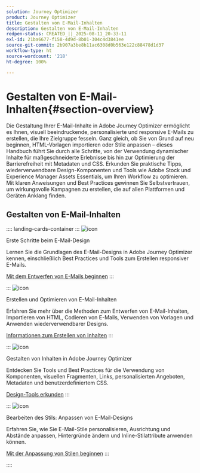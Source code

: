 ```yaml
---
solution: Journey Optimizer
product: Journey Optimizer
title: Gestalten von E-Mail-Inhalten
description: Gestalten von E-Mail-Inhalten
redpen-status: CREATED_||_2025-08-11_20-33-11
exl-id: 21ba6677-f158-4d9d-8b01-304c4d3841ee
source-git-commit: 2b907a3be8b11ac6308d0b563e122c88478d1d37
workflow-type: ht
source-wordcount: '218'
ht-degree: 100%

---
```


# Gestalten von E-Mail-Inhalten{#section-overview}

Die Gestaltung Ihrer E-Mail-Inhalte in Adobe Journey Optimizer ermöglicht es Ihnen, visuell beeindruckende, personalisierte und responsive E-Mails zu erstellen, die Ihre Zielgruppe fesseln. Ganz gleich, ob Sie von Grund auf neu beginnen, HTML-Vorlagen importieren oder Stile anpassen – dieses Handbuch führt Sie durch alle Schritte, von der Verwendung dynamischer Inhalte für maßgeschneiderte Erlebnisse bis hin zur Optimierung der Barrierefreiheit mit Metadaten und CSS. Erkunden Sie praktische Tipps, wiederverwendbare Design-Komponenten und Tools wie Adobe Stock und Experience Manager Assets Essentials, um Ihren Workflow zu optimieren. Mit klaren Anweisungen und Best Practices gewinnen Sie Selbstvertrauen, um wirkungsvolle Kampagnen zu erstellen, die auf allen Plattformen und Geräten Anklang finden.

## Gestalten von E-Mail-Inhalten

:::: landing-cards-container
:::
![icon](https://cdn.experienceleague.adobe.com/icons/circle-play.svg)

Erste Schritte beim E-Mail-Design

Lernen Sie die Grundlagen des E-Mail-Designs in Adobe Journey Optimizer kennen, einschließlich Best Practices und Tools zum Erstellen responsiver E-Mails.

[Mit dem Entwerfen von E-Mails beginnen](../using/email/get-started-email-design.md)
:::

:::
![icon](https://cdn.experienceleague.adobe.com/icons/list-check.svg)

Erstellen und Optimieren von E-Mail-Inhalten

Erfahren Sie mehr über die Methoden zum Entwerfen von E-Mail-Inhalten, Importieren von HTML, Codieren von E-Mails, Verwenden von Vorlagen und Anwenden wiederverwendbarer Designs.

[Informationen zum Erstellen von Inhalten](start-creating-content-landing-page.md)
:::

:::
![icon](https://cdn.experienceleague.adobe.com/icons/puzzle-piece.svg)

Gestalten von Inhalten in Adobe Journey Optimizer

Entdecken Sie Tools und Best Practices für die Verwendung von Komponenten, visuellen Fragmenten, Links, personalisierten Angeboten, Metadaten und benutzerdefiniertem CSS.

[Design-Tools erkunden](add-content-landing-page.md)
:::

:::
![icon](https://cdn.experienceleague.adobe.com/icons/gear.svg)

Bearbeiten des Stils: Anpassen von E-Mail-Designs

Erfahren Sie, wie Sie E-Mail-Stile personalisieren, Ausrichtung und Abstände anpassen, Hintergründe ändern und Inline-Stilattribute anwenden können.

[Mit der Anpassung von Stilen beginnen](edit-style-landing-page.md)
:::

::::
